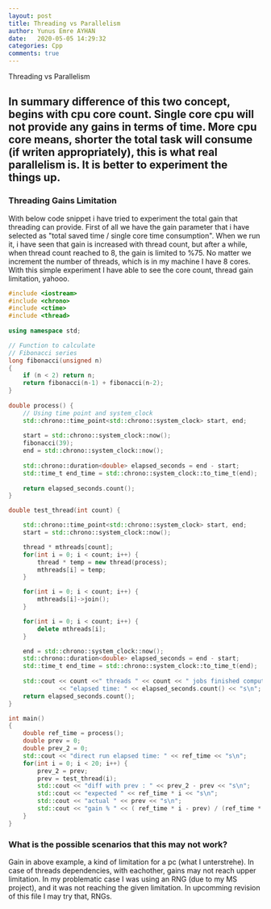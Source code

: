 ```yaml
---
layout: post
title: Threading vs Parallelism
author: Yunus Emre AYHAN
date:   2020-05-05 14:29:32
categories: Cpp
comments: true
---
```


Threading vs Parallelism

In summary difference of this two concept, begins with cpu core count. 
Single core cpu will not provide any gains in terms of time. 
More cpu core means, shorter the total task will consume (if writen appropriately), this is what real parallelism is.
It is better to experiment the things up.
---

### Threading Gains Limitation

With below code snippet i have tried to experiment the total gain that threading can provide.
First of all we have the gain parameter that i have selected as "total saved time / single core time consumption".
When we run it, i have seen that gain is increased with thread count, but after a while, when thread count reached to 8, the gain is limited to %75. 
No matter we increment the number of threads, which is in my machine I have 8 cores.
With this simple experiment I have able to see the core count, thread gain limitation, yahooo.

```cpp
#include <iostream> 
#include <chrono> 
#include <ctime> 
#include <thread>
  
using namespace std;

// Function to calculate 
// Fibonacci series 
long fibonacci(unsigned n) 
{ 
    if (n < 2) return n; 
    return fibonacci(n-1) + fibonacci(n-2); 
} 
  
double process() {
    // Using time point and system_clock 
    std::chrono::time_point<std::chrono::system_clock> start, end; 
  
    start = std::chrono::system_clock::now(); 
    fibonacci(39); 
    end = std::chrono::system_clock::now(); 
  
    std::chrono::duration<double> elapsed_seconds = end - start; 
    std::time_t end_time = std::chrono::system_clock::to_time_t(end); 
  
    return elapsed_seconds.count();
}

double test_thread(int count) {

    std::chrono::time_point<std::chrono::system_clock> start, end; 
    start = std::chrono::system_clock::now(); 

    thread * mthreads[count];
    for(int i = 0; i < count; i++) {
        thread * temp = new thread(process);
        mthreads[i] = temp;
    }

    for(int i = 0; i < count; i++) {
        mthreads[i]->join();
    }

    for(int i = 0; i < count; i++) {
        delete mthreads[i];
    }

    end = std::chrono::system_clock::now(); 
    std::chrono::duration<double> elapsed_seconds = end - start; 
    std::time_t end_time = std::chrono::system_clock::to_time_t(end); 
  
    std::cout << count <<" threads " << count << " jobs finished computation at " << std::ctime(&end_time) 
              << "elapsed time: " << elapsed_seconds.count() << "s\n"; 
    return elapsed_seconds.count();
}

int main() 
{ 
    double ref_time = process();
    double prev = 0;
    double prev_2 = 0;
    std::cout << "direct run elapsed time: " << ref_time << "s\n"; 
    for(int i = 0; i < 20; i++) {
        prev_2 = prev;
        prev = test_thread(i);
        std::cout << "diff with prev : " << prev_2 - prev << "s\n"; 
        std::cout << "expected " << ref_time * i << "s\n"; 
        std::cout << "actual " << prev << "s\n"; 
        std::cout << "gain % " << ( ref_time * i - prev) / (ref_time * i) * 100 << "s\n"; 
    }
}

```

### What is the possible scenarios that this may not work?

Gain in above example, a kind of limitation for a pc (what I unterstrehe). 
In case of threads dependencies, with eachother, gains may not reach upper limitation. 
In my problematic case I was using an RNG (due to my MS project), and it was not reaching the given limitation.
In upcomming revision of this file I may try that, RNGs.

